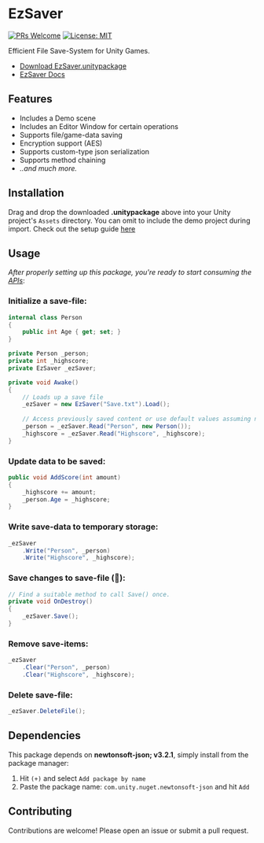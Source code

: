 # EzSaver 
[![PRs Welcome](https://img.shields.io/badge/PRs-welcome-blue)](http://makeapullrequest.com) [![License: MIT](https://img.shields.io/badge/License-MIT-blue)](https://github.com/ebukaracer/ebukaracer/blob/ebukaracer-resources/LICENSE.md)

Efficient File Save-System for Unity Games.
- [Download EzSaver.unitypackage](https://github.com/ebukaracer/EzUnityUtils/releases)
- [EzSaver Docs](https://github.com/ebukaracer/EzUnityUtils/blob/pkg-EzSaver/DOCS.md)

## Features
- Includes a Demo scene
- Includes an Editor Window for certain operations
- Supports file/game-data saving
- Encryption support (AES)
- Supports custom-type json serialization
- Supports method chaining
- *..and much more.*

## Installation
Drag and drop the downloaded **.unitypackage** above into your Unity project's `Assets` directory. You can omit to include the demo project during import. Check out the setup guide [here](https://github.com/ebukaracer/EzUnityUtils/blob/main/SETUPGUIDE.md)

## Usage
*After properly setting up this package, you're ready to start consuming the [APIs](https://github.com/ebukaracer/EzUnityUtils/blob/pkg-EzSaver/DOCS.md#ezsaver)*:

### Initialize a save-file:
``` csharp
internal class Person  
{  
    public int Age { get; set; }  
}

private Person _person;
private int _highscore;
private EzSaver _ezSaver;

private void Awake()  
{
	// Loads up a save file
	_ezSaver = new EzSaver("Save.txt").Load();
	
	// Access previously saved content or use default values assuming not available:
	_person = _ezSaver.Read("Person", new Person());
	_highscore = _ezSaver.Read("Highscore", _highscore);
}
```

### Update data to be saved: 
``` csharp
public void AddScore(int amount)  
{
	_highscore += amount;  
	_person.Age = _highscore;
}
```

### Write save-data to temporary storage:
``` csharp
_ezSaver  
    .Write("Person", _person)  
    .Write("Highscore", _highscore);
```

### Save changes to save-file (📌):
``` csharp
// Find a suitable method to call Save() once.
private void OnDestroy()  
{
	_ezSaver.Save();
}
```

### Remove save-items:
``` csharp
_ezSaver  
    .Clear("Person", _person)  
    .Clear("Highscore", _highscore);
```

### Delete save-file:
``` csharp
_ezSaver.DeleteFile();
```

## Dependencies
This package depends on **newtonsoft-json; v3.2.1**, simply install from the package manager:
1. Hit `(+)` and select `Add package by name` 
2. Paste the package name: `com.unity.nuget.newtonsoft-json` and hit `Add`

## Contributing  
Contributions are welcome! Please open an issue or submit a pull request.